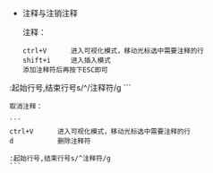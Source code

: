 - 注释与注销注释

    注释：

    ```
    ctrl+V		进入可视化模式，移动光标选中需要注释的行
    shift+i		进入插入模式
    添加注释符后再按下ESC即可
    
:起始行号,结束行号s/^/注释符/g
    ```

    取消注释：
    
    ```
    ctrl+V		进入可视化模式，移动光标选中需要注释的行
    d			删除注释符
    
    :起始行号,结束行号s/^注释符/g
    ```


